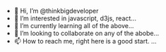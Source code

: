 - 👋 Hi, I’m @thinkbigdeveloper
- 👀 I’m interested in javascript, d3js, react...
- 🌱 I’m currently learning all of the above...
- 💞️ I’m looking to collaborate on any of the abobe...
- 📫 How to reach me, right here is a good start. ...

<!---
thinkbigdeveloper/thinkbigdeveloper is a ✨ special ✨ repository because its `README.md` (this file) appears on your GitHub profile.
You can click the Preview link to take a look at your changes.
--->
